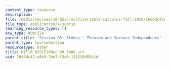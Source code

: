 ```yaml
---
content_type: resource
description: ''
file: /media/courses/18-02sc-multivariable-calculus-fall-2010/16e0dc42e8e97de7f3a0115235d05b1d_MIT18_02SCF10Rec_69_300k.srt
file_type: application/x-subrip
learning_resource_types: []
ocw_type: OCWFile
parent_title: 'Session 95: Stokes'' Theorem and Surface Independence'
parent_type: CourseSection
resourcetype: Other
title: MIT18_02SCF10Rec_69_300k.srt
uid: 16e0dc42-e8e9-7de7-f3a0-115235d05b1d
---
```

